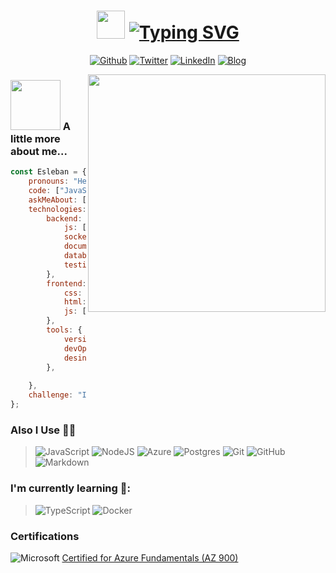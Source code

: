 <h1 align="center">
<img src="https://user-images.githubusercontent.com/99141560/167270557-85d44198-8338-45d1-bdc1-9236a38011b8.gif" width="45">  
<a href="https://git.io/typing-svg"><img src="https://readme-typing-svg.demolab.com?font=Fira+Code&size=32&pause=1000&color=BDCBD9&center=true&vCenter=true&width=510&lines=Hello%2C+I'm+Esleban+P%C3%A9rez!+" alt="Typing SVG" /></a>
</h1>

<p align="center">
<a href="https://github.com/EslebanPerez" target="_blank"><img alt="Github" 
src="https://img.shields.io/badge/GitHub-%2312100E.svg?&style=for-the-badge&logo=Github&logoColor=white" /></a> 
<a href="https://twitter.com/EslebanPerez" target="_blank"><img alt="Twitter" 
src="https://img.shields.io/badge/twitter-%2312100E.svg?&style=for-the-badge&logo=twitter&logoColor=blue" /></a> 
<a href="https://www.linkedin.com/in/esleban-perez-729a83232/" target="_blank"><img alt="LinkedIn" 
src="https://img.shields.io/badge/linkedin-%2312100E.svg?&style=for-the-badge&logo=linkedin&logoColor=blue" /></a> 
<a href="https://eslebanperez.github.io/my_launchx_blog/" target="_blank"><img alt="Blog" 
src="https://img.shields.io/badge/website-000000?style=for-the-badge&logo=About.me&logoColor=white" /></a> 

</p>

<!-- ### ABOUT ME

I'm a versatile developer, with experience in building web platforms.<br>I like accessibility, performance and robust code. In addition, I also like to help and communicate as much as I can. I usually answer questions or solve some issues on GitHub, Stack Overflow or on tech communities because that not only helps others, but also helps me. -->


<img align='right' src="https://user-images.githubusercontent.com/99141560/201212164-c67dc3ce-8905-47a1-bdd5-a0e5838e20ad.png" width="380">



### <img src="https://media2.giphy.com/media/j5hWF2V3RlNGItTkGc/200w.webp?cid=ecf05e47gsdsk9fybqr5foydbu97ekk8qukprzww2j7tvcwt&rid=200w.webp&ct=s" width="80"> A little more about me...  


```javascript
const Esleban = {
    pronouns: "He" | "Him ",
    code: ["JavaScript", "TypeScript" ],
    askMeAbout: ["Web dev", "Tech", "Disney movies"],
    technologies: {
        backend: {
            js: ["NodeJS", "Express"],
            socket: ["Socket.io"],
            documentation: ["Swagger", "Postman"],
            databases: ["PostgreSQL", "mySQL", "MongoDB"],
            testing: ["Jest"]
        },
        frontend: {
            css: ["CSS", "Tailwind"],
            html: ["HTML", "Pug"],
            js: ["Angular"]
        },
        tools: {
            versionControl: ["Git", "GitHub"],
            devOps: ["GitHub Actions"],
            desing: ["Photoshop", "Illustrator", "Figma"]
        },
        
    },
    challenge: "I am doing the #100DaysOfCode challenge focused on Javascript and Typescript"
};
```

### Also I Use 👨‍💻
> ![JavaScript](https://img.shields.io/badge/javascript-%23323330.svg?style=for-the-badge&logo=javascript&logoColor=%23F7DF1E)
> ![NodeJS](https://img.shields.io/badge/node.js-6DA55F?style=for-the-badge&logo=node.js&logoColor=white)
> ![Azure](https://img.shields.io/badge/azure-%230072C6.svg?style=for-the-badge&logo=microsoftazure&logoColor=white)
> ![Postgres](https://img.shields.io/badge/postgres-%23316192.svg?style=for-the-badge&logo=postgresql&logoColor=white)
> ![Git](https://img.shields.io/badge/git-%23F05033.svg?style=for-the-badge&logo=git&logoColor=white)
> ![GitHub](https://img.shields.io/badge/github-%23121011.svg?style=for-the-badge&logo=github&logoColor=white)
> ![Markdown](https://img.shields.io/badge/markdown-%23000000.svg?style=for-the-badge&logo=markdown&logoColor=white)

### I'm currently learning 📙:
> ![TypeScript](https://img.shields.io/badge/typescript-%23007ACC.svg?style=for-the-badge&logo=typescript&logoColor=white)
> ![Docker](https://img.shields.io/badge/docker-%230db7ed.svg?style=for-the-badge&logo=docker&logoColor=white)
> 
### Certifications
![Microsoft](https://img.shields.io/badge/Microsoft-f4ba1c?style=for-the-badge&logo=microsoft&logoColor=black) <a href="https://www.credly.com/badges/ceb529f3-5ac9-4b24-8603-0b252ed5cc05/public_url">Certified for Azure Fundamentals (AZ 900) </a>

